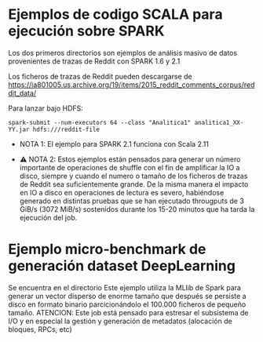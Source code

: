 # Ejemplos de codigo SCALA para ejecución sobre SPARK

Los dos primeros directorios son ejemplos de análisis masivo de datos provenientes de trazas de Reddit con SPARK 1.6 y 2.1

Los ficheros de trazas de Reddit pueden descargarse de
  https://ia801005.us.archive.org/19/items/2015_reddit_comments_corpus/reddit_data/

Para lanzar bajo HDFS:
``` 
spark-submit --num-executors 64 --class "Analitica1" analitica1_XX-YY.jar hdfs:///reddit-file
```
* NOTA 1:
El ejemplo para SPARK 2.1 funciona con Scala 2.11

* :warning: NOTA 2:
Estos ejemplos están pensados para generar un número importante de operaciones de shuffle con el fin de amplificar la IO a disco, siempre y cuando el numero o tamaño de los ficheros de trazas de Reddit sea suficientemente grande. 
De la misma manera el impacto en IO a disco en operaciones de lectura es severo, habiéndose generado en distintas pruebas que se han ejecutado througputs de 3 GiB/s (3072 MiB/s) sostenidos durante los 15-20 minutos que ha tarda la ejecución del job.

# Ejemplo micro-benchmark de generación dataset DeepLearning
Se encuentra en el directorio <GeneraDatosDL>
Este ejemplo utiliza la MLlib de Spark para generar un vector disperso de enorme tamaño que después se persiste a disco en formato binario parcicionándolo el 100.000 ficheros de pequeño tamaño. ATENCION: Este job está pensado para estresar el subsistema de I/O y en especial la gestión y generación de metadatos (alocación de bloques, RPCs, etc)
